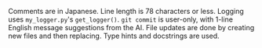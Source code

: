 Comments are in Japanese.
Line length is 78 characters or less.
Logging uses `my_logger.py`'s `get_logger()`.
`git commit` is user-only, with 1-line English message suggestions from the AI.
File updates are done by creating new files and then replacing.
Type hints and docstrings are used.